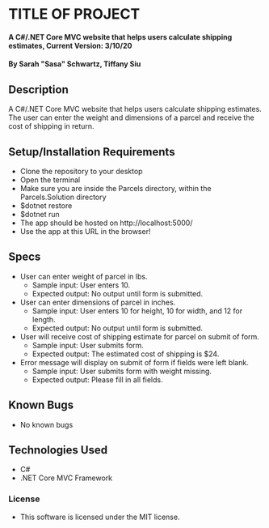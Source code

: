# TITLE OF PROJECT

#### A C#/.NET Core MVC website that helps users calculate shipping estimates, Current Version: 3/10/20

#### By Sarah "Sasa" Schwartz, Tiffany Siu

## Description

A C#/.NET Core MVC website that helps users calculate shipping estimates. The user can enter the weight and dimensions of a parcel and receive the cost of shipping in return.

## Setup/Installation Requirements

- Clone the repository to your desktop
- Open the terminal
- Make sure you are inside the Parcels directory, within the Parcels.Solution directory
- \$dotnet restore
- \$dotnet run
- The app should be hosted on http://localhost:5000/
- Use the app at this URL in the browser!

## Specs

- User can enter weight of parcel in lbs.
  - Sample input: User enters 10.
  - Expected output: No output until form is submitted.
- User can enter dimensions of parcel in inches.
  - Sample input: User enters 10 for height, 10 for width, and 12 for length.
  - Expected output: No output until form is submitted.
- User will receive cost of shipping estimate for parcel on submit of form.
  - Sample input: User submits form.
  - Expected output: The estimated cost of shipping is \$24.
- Error message will display on submit of form if fields were left blank.
  - Sample input: User submits form with weight missing.
  - Expected output: Please fill in all fields.

## Known Bugs

- No known bugs

## Technologies Used

- C#
- .NET Core MVC Framework

### License

- This software is licensed under the MIT license.
